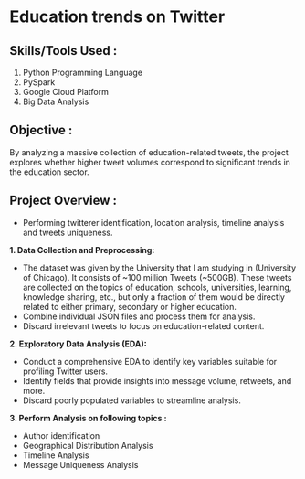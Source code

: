 # Education trends on Twitter

## Skills/Tools Used : 

1. Python Programming Language
2. PySpark
3. Google Cloud Platform
5. Big Data Analysis

## Objective : 
By analyzing a massive collection of education-related tweets, the project explores whether higher tweet volumes correspond to significant trends in the education sector.

## Project Overview :

- Performing twitterer identification, location analysis, timeline analysis and tweets
uniqueness.

**1. Data Collection and Preprocessing:**
   - The dataset was given by the University that I am studying in (University of Chicago). It consists of ~100 million Tweets (~500GB).  These tweets are collected on the topics of education, schools, universities, learning, knowledge sharing, etc., but only a fraction of them would be directly related to either primary, secondary or higher education.
   - Combine individual JSON files and process them for analysis.
   - Discard irrelevant tweets to focus on education-related content.

**2. Exploratory Data Analysis (EDA):**
   - Conduct a comprehensive EDA to identify key variables suitable for profiling Twitter users.
   - Identify fields that provide insights into message volume, retweets, and more.
   - Discard poorly populated variables to streamline analysis.

**3. Perform Analysis on following topics :**
   - Author identification
   - Geographical Distribution Analysis
   - Timeline Analysis
   - Message Uniqueness Analysis






